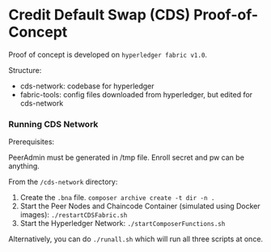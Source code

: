 # Credit Default Swap (CDS) Proof-of-Concept

Proof of concept is developed on `hyperledger fabric v1.0`. 

Structure: 
* cds-network: codebase for hyperledger
* fabric-tools: config files downloaded from hyperledger, but edited for cds-network

### Running CDS Network

Prerequisites: 

PeerAdmin must be generated in /tmp file. Enroll secret and pw can be anything. 

From the `/cds-network` directory: 

1. Create the `.bna` file. `composer archive create -t dir -n .`
2. Start the Peer Nodes and Chaincode Container (simulated using Docker images): `./restartCDSFabric.sh`
3. Start the Hyperledger Network: `./startComposerFunctions.sh`

Alternatively, you can do `./runall.sh` which will run all three scripts at once. 
